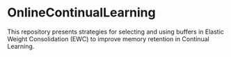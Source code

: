 # OnlineContinualLearning
This repository presents strategies for selecting and using buffers in Elastic Weight Consolidation (EWC) to improve memory retention in Continual Learning.
